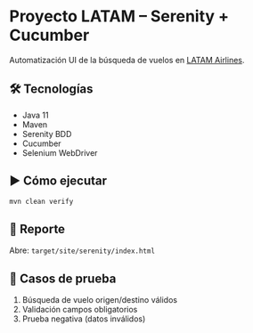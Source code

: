 # Proyecto LATAM – Serenity + Cucumber

Automatización UI de la búsqueda de vuelos en [LATAM Airlines](https://www.latamairlines.com/co/es).

## 🛠 Tecnologías
- Java 11
- Maven
- Serenity BDD
- Cucumber
- Selenium WebDriver

## ▶️ Cómo ejecutar
```bash
mvn clean verify
```

## 📂 Reporte
Abre: `target/site/serenity/index.html`

## 🧪 Casos de prueba
1. Búsqueda de vuelo origen/destino válidos
2. Validación campos obligatorios
3. Prueba negativa (datos inválidos)
